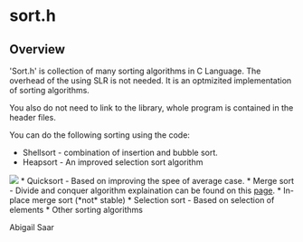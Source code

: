 sort.h 
======
Overview
--------

'Sort.h' is collection of many sorting algorithms in C Language. The overhead of the using SLR is not needed. It is an optmizited implementation of sorting algorithms.

You also do not need to link to the library, whole program is contained in the header files. 

You can do the following sorting using the code:

* Shellsort - combination of insertion and bubble sort.
* Heapsort  - An improved selection sort algorithm
<img src="https://en.wikipedia.org/wiki/File:Sorting_heapsort_anim.gif">
* Quicksort - Based on improving the spee of average case.
* Merge sort - Divide and conquer algorithm explaination can be found on this <a href="http://99dollardesigners.com/">page</a>.
* In-place merge sort (*not* stable)
* Selection sort - Based on selection of elements
* Other sorting algorithms


Abigail Saar
